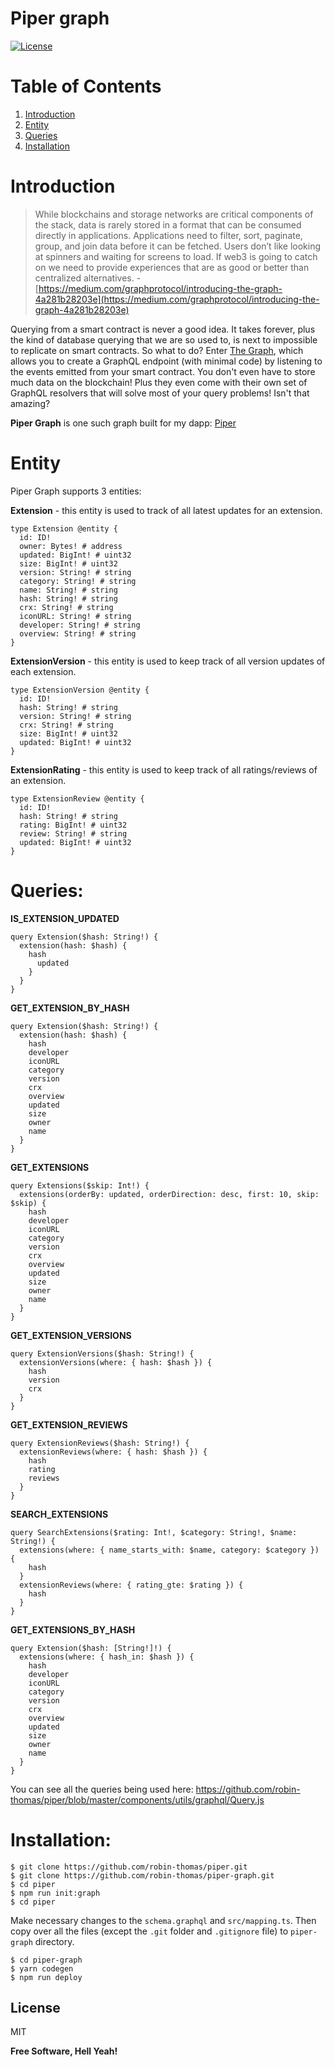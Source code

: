 # Piper graph
[![License](https://img.shields.io/badge/license-MIT-green.svg)](https://opensource.org/licenses/MIT)

# Table of Contents
1. [Introduction](#introduction)
2. [Entity](#entity)
3. [Queries](#queries)
4. [Installation](#installation)

# Introduction
> While blockchains and storage networks are critical components of the stack, data is rarely stored in a format that can be consumed directly in applications. Applications need to filter, sort, paginate, group, and join data before it can be fetched. Users don’t like looking at spinners and waiting for screens to load. If web3 is going to catch on we need to provide experiences that are as good or better than centralized alternatives.
\- [https://medium.com/graphprotocol/introducing-the-graph-4a281b28203e](https://medium.com/graphprotocol/introducing-the-graph-4a281b28203e)

Querying from a smart contract is never a good idea. It takes forever, plus the kind of database querying that we are so used to, is next to impossible to replicate on smart contracts. So what to do? Enter [The Graph](https://thegraph.com/), which allows you to create a GraphQL endpoint (with minimal code) by listening to the events emitted from your smart contract. You don't even have to store much data on the blockchain! Plus they even come with their own set of GraphQL resolvers that will solve most of your query problems! Isn't that amazing? 

**Piper Graph** is one such graph built for my dapp: [Piper](https://github.com/robin-thomas/piper.git)

# Entity
Piper Graph supports 3 entities:

**Extension** - this entity is used to track of all latest updates for an extension.
```
type Extension @entity {
  id: ID!
  owner: Bytes! # address
  updated: BigInt! # uint32
  size: BigInt! # uint32
  version: String! # string
  category: String! # string
  name: String! # string
  hash: String! # string
  crx: String! # string
  iconURL: String! # string
  developer: String! # string
  overview: String! # string
}
```

**ExtensionVersion** - this entity is used to keep track of all version updates of each extension.
```
type ExtensionVersion @entity {
  id: ID!
  hash: String! # string
  version: String! # string
  crx: String! # string
  size: BigInt! # uint32
  updated: BigInt! # uint32
}
```

**ExtensionRating** - this entity is used to keep track of all ratings/reviews of an extension.
```
type ExtensionReview @entity {
  id: ID!
  hash: String! # string
  rating: BigInt! # uint32
  review: String! # string
  updated: BigInt! # uint32
}
```

# Queries:

**IS_EXTENSION_UPDATED**
```
query Extension($hash: String!) {
  extension(hash: $hash) {
    hash
      updated
    }
  }
}
```

**GET_EXTENSION_BY_HASH**
```
query Extension($hash: String!) {
  extension(hash: $hash) {
    hash
    developer
    iconURL
    category
    version
    crx
    overview
    updated
    size
    owner
    name
  }
}
```

**GET_EXTENSIONS**
```
query Extensions($skip: Int!) {
  extensions(orderBy: updated, orderDirection: desc, first: 10, skip: $skip) {
    hash
    developer
    iconURL
    category
    version
    crx
    overview
    updated
    size
    owner
    name
  }
}
```

**GET_EXTENSION_VERSIONS**
```
query ExtensionVersions($hash: String!) {
  extensionVersions(where: { hash: $hash }) {
    hash
    version
    crx
  }
}
```

**GET_EXTENSION_REVIEWS**
```
query ExtensionReviews($hash: String!) {
  extensionReviews(where: { hash: $hash }) {
    hash
    rating
    reviews
  }
}
```

**SEARCH_EXTENSIONS**
```
query SearchExtensions($rating: Int!, $category: String!, $name: String!) {
  extensions(where: { name_starts_with: $name, category: $category }) {
    hash
  }
  extensionReviews(where: { rating_gte: $rating }) {
    hash
  }
}
```

**GET_EXTENSIONS_BY_HASH**
```
query Extension($hash: [String!]!) {
  extensions(where: { hash_in: $hash }) {
    hash
    developer
    iconURL
    category
    version
    crx
    overview
    updated
    size
    owner
    name
  }
}
```

You can see all the queries being used here: https://github.com/robin-thomas/piper/blob/master/components/utils/graphql/Query.js

# Installation:
```
$ git clone https://github.com/robin-thomas/piper.git
$ git clone https://github.com/robin-thomas/piper-graph.git
$ cd piper
$ npm run init:graph
$ cd piper
```

Make necessary changes to the `schema.graphql` and `src/mapping.ts`. Then copy over all the files (except the `.git` folder and `.gitignore` file) to `piper-graph` directory.

```
$ cd piper-graph
$ yarn codegen
$ npm run deploy
```

License
----
MIT

**Free Software, Hell Yeah!**
